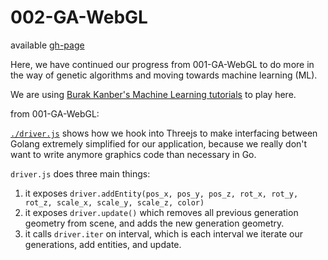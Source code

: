 # 002-GA-WebGL

available [gh-page](http://colelawrence.github.io/Go-Concepts/Play/002-GA-WebGL/)

Here, we have continued our progress from 001-GA-WebGL to do more in the way of genetic algorithms and moving towards machine learning (ML).

We are using [Burak Kanber's Machine Learning tutorials](http://burakkanber.com/blog/machine-learning-genetic-algorithms-part-1-javascript/) to play here.

from 001-GA-WebGL:

[`./driver.js`](./driver.js) shows how we hook into Threejs to make interfacing between Golang extremely simplified for our application, because we really don't want to write anymore graphics code than necessary in Go.

`driver.js` does three main things:
 1. it exposes `driver.addEntity(pos_x, pos_y, pos_z, rot_x, rot_y, rot_z, scale_x, scale_y, scale_z, color)`
 2. it exposes `driver.update()` which removes all previous generation geometry from scene, and adds the new generation geometry.
 3. it calls `driver.iter` on interval, which is each interval we iterate our generations, add entities, and update. 
